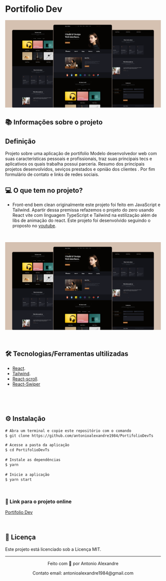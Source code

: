 # Portifolio Dev

![mock1](preview.png)

## 📚 Informações sobre o projeto

## Definição 

Projeto sobre uma aplicação de portifolio Modelo desenvolvedor web com suas caracteristicas pessoais e profissionais, traz suas principais tecs e aplicativos os quais trabalha possui parceria. Resumo dos principais projetos desenvolvidos, seviços prestados e opnião dos clientes . Por fim formulário de contato e links de redes sociais.
&nbsp;

## 💻 O que tem no projeto?

* Front-end bem clean originalmente este projeto foi feito em JavaScript e Tailwind. Apartir dessa premissa refazemos o projeto do zero usando React vite com linguagem TypeScript e Tailwind na estilização além de libs de animação do react. Este projeto foi desenvolvido seguindo o proposto no [youtube](https://www.youtube.com/watch?v=mfpEn52dD5k&t=4164s). 

&nbsp;

![mock2](https://github.com/antonioalexandre1984/PortifolioDevTs/blob/main/preview.png)

&nbsp;

## 🛠️ Tecnologias/Ferramentas ultilizadas

* [React](https://pt-br.reactjs.org/E).
* [Tailwind](https://tailwindcss.com/).
* [React-scroll](https://www.npmjs.com/package/react-scroll).
* [React-Swiper](https://swiperjs.com/react)

&nbsp;

&nbsp;

## ⚙️ Instalação
```
# Abra um terminal e copie este repositório com o comando
$ git clone https://github.com/antonioalexandre1984/PortifolioDevTs
```

```
# Acesse a pasta da aplicação
$ cd PortifolioDevTs

# Instale as dependências
$ yarn

# Inicie a aplicação
$ yarn start

```

&nbsp;

### 🔗 Link para o projeto online


[Portifolio Dev](https://lscoffee.vercel.app/)

&nbsp;

## 📝 Licença

Este projeto está licenciado sob a Licença MIT.


---

<p align="center">Feito com 💙 por Antonio Alexandre</p>
<p align="center">Contato email: antonioalexandre1984@gmail.com</p>
